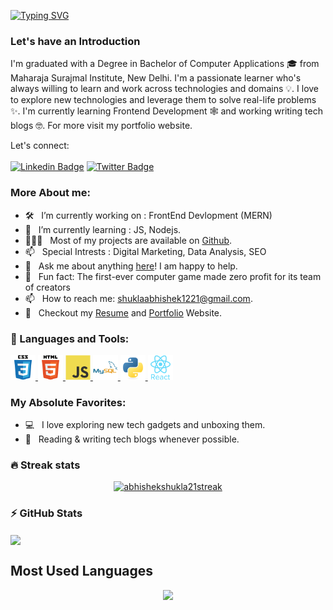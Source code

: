 [![Typing SVG](https://readme-typing-svg.herokuapp.com?font=Cooper+Black&color=18BEF7&size=30&center=true&vCenter=true&width=1000&height=30&lines=Hi+My+name+is+Abhishek+Shukla+%F0%9F%91%8B;I'm+a+Frontend+Developer%F0%9F%92%BB;Have+Knowledge+of+Data+Analysis)](https://git.io/typing-svg)


  


### Let's have an Introduction &nbsp; 

I'm graduated with a Degree in Bachelor of Computer Applications 🎓 from Maharaja Surajmal Institute, New Delhi. I'm a passionate learner who's always willing to learn and work across technologies and domains 💡. I love to explore new technologies and leverage them to solve real-life problems ✨. I'm currently learning Frontend Development 🕸️ and working writing tech blogs 🤓. For more visit my portfolio website.

Let's connect: <br> <br>
[![Linkedin Badge](https://img.shields.io/badge/LinkedIn-0077B5?style=for-the-badge&logo=linkedin&logoColor=white)](https://www.linkedin.com/in/abhishek-shukla21/)
[![Twitter Badge](https://img.shields.io/badge/Twitter-1DA1F2?style=for-the-badge&logo=twitter&logoColor=white)](https://twitter.com/sarcaster_21/)




### More About me:

- 🛠 &nbsp; I’m currently working on  : FrontEnd Devlopment (MERN)
- 🚀 &nbsp; I’m currently learning  : JS, Nodejs.
- 👨🏻‍💻 &nbsp; Most of my projects are available on [Github](https://github.com/abhishek-shukla21).
- 📫 &nbsp; Special Intrests : Digital Marketing, Data Analysis, SEO 
- 💬 &nbsp; Ask me about anything [here](https://www.twitter.com/sarcaster_21/)! I am happy to help.
- 👾 &nbsp; Fun fact: The first-ever computer game made zero profit for its team of creators
- 📫 &nbsp; How to reach me: shuklaabhishek1221@gmail.com.
- 📝 &nbsp; Checkout my [Resume](https://drive.google.com/file/d/127DMrnTwLNpIDxlxxnAGATbgI1B1oI5x/view?usp=sharing) and [Portfolio](https://abhishekshukla21.netlify.app/) Website.


### 🔨 Languages and Tools:

<p align="left"> <a href="https://www.w3schools.com/css/" target="_blank"> <img src="https://raw.githubusercontent.com/devicons/devicon/master/icons/css3/css3-original-wordmark.svg" alt="css3" width="40" height="40"/> </a> <a href="https://www.w3.org/html/" target="_blank"> <img src="https://raw.githubusercontent.com/devicons/devicon/master/icons/html5/html5-original-wordmark.svg" alt="html5" width="40" height="40"/> </a> <a href="https://developer.mozilla.org/en-US/docs/Web/JavaScript" target="_blank"> <img src="https://raw.githubusercontent.com/devicons/devicon/master/icons/javascript/javascript-original.svg" alt="javascript" width="40" height="40"/> </a> <a href="https://www.mysql.com/" target="_blank"> <img src="https://raw.githubusercontent.com/devicons/devicon/master/icons/mysql/mysql-original-wordmark.svg" alt="mysql" width="40" height="40"/> </a> <a href="https://www.python.org" target="_blank"> <img src="https://raw.githubusercontent.com/devicons/devicon/master/icons/python/python-original.svg" alt="python" width="40" height="40"/> </a> <a href="https://reactjs.org/" target="_blank"> <img src="https://raw.githubusercontent.com/devicons/devicon/master/icons/react/react-original-wordmark.svg" alt="react" width="40" height="40"/> </a>  </p>

### My Absolute Favorites:

- 💻 &nbsp; I love exploring new tech gadgets and unboxing them.
- 📰 &nbsp; Reading & writing tech blogs whenever possible.

### 🔥 Streak stats
<p align="center">
  <a href="https://github.com/abhishek-shukla21/github-readme-streak-stats">
    <img title="🔥 Get streak stats for your profile at git.io/streak-stats" alt="abhishekshukla21streak" src="https://github-readme-streak-stats.herokuapp.com/?user=abhishek-shukla21&theme=monokai-metallian&hide_border=true"/>
  </a>
</p>

### ⚡ GitHub Stats
<img align="center" src="https://github-readme-stats.vercel.app/api?username=abhishek-shukla21&show_icons=true&count_private=true&theme=gruvbox" />


## Most Used Languages
<p align="center">
<img src="https://github-readme-stats.vercel.app/api/top-langs/?username=abhishek-shukla21&layout=compact&count_private=true&theme=gruvbox" />
</p>

